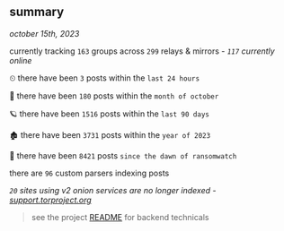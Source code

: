 
## summary
_october 15th, 2023_

currently tracking `163` groups across `299` relays & mirrors - _`117` currently online_

⏲ there have been `3` posts within the `last 24 hours`

🦈 there have been `180` posts within the `month of october`

🪐 there have been `1516` posts within the `last 90 days`

🏚 there have been `3731` posts within the `year of 2023`

🦕 there have been `8421` posts `since the dawn of ransomwatch`

there are `96` custom parsers indexing posts

_`20` sites using v2 onion services are no longer indexed - [support.torproject.org](https://support.torproject.org/onionservices/v2-deprecation/)_

> see the project [README](https://github.com/joshhighet/ransomwatch#ransomwatch--) for backend technicals
